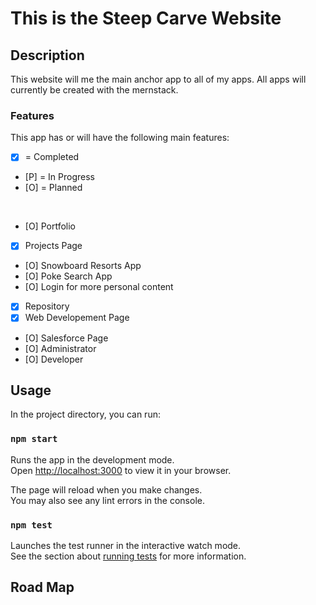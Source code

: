 # This is the Steep Carve Website

## Description
This website will me the main anchor app to all of my apps.
All apps will currently be created with the mernstack.

### Features

This app has or will have the following main features:
- [x] = Completed
- [P] = In Progress 
- [O] = Planned

&nbsp;

- [O] Portfolio
- [X] Projects Page
 - [O] Snowboard Resorts App
 - [O] Poke Search App
- [O] Login for more personal content
- [x] Repository
 - [x] Web Developement Page
 - [O] Salesforce Page
  - [O] Administrator
  - [O] Developer


## Usage
In the project directory, you can run:

### `npm start`

Runs the app in the development mode.\
Open [http://localhost:3000](http://localhost:3000) to view it in your browser.

The page will reload when you make changes.\
You may also see any lint errors in the console.

### `npm test`

Launches the test runner in the interactive watch mode.\
See the section about [running tests](https://facebook.github.io/create-react-app/docs/running-tests) for more information.


## Road Map



